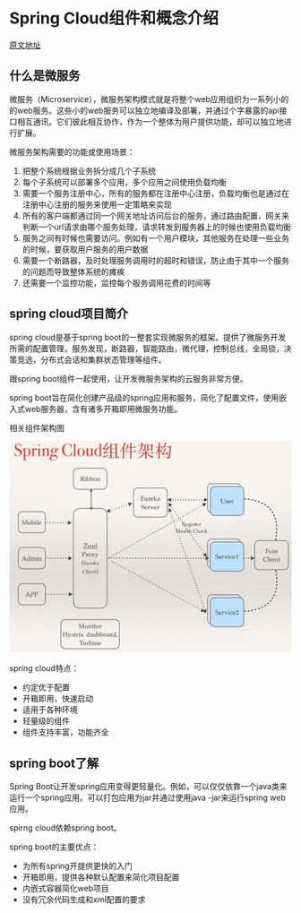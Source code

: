 # Spring Cloud组件和概念介绍

[原文地址](http://www.ccblog.cn/93.htm)

## 什么是微服务

微服务（Microservice），微服务架构模式就是将整个web应用组织为一系列小的的web服务。这些小的web服务可以独立地编译及部署，并通过个字暴露的api接口相互通讯。它们彼此相互协作，作为一个整体为用户提供功能，却可以独立地进行扩展。

微服务架构需要的功能或使用场景：

1. 把整个系统根据业务拆分成几个子系统
2. 每个子系统可以部署多个应用，多个应用之间使用负载均衡
3. 需要一个服务注册中心，所有的服务都在注册中心注册，负载均衡也是通过在注册中心注册的服务来使用一定策略来实现
4. 所有的客户端都通过同一个网关地址访问后台的服务，通过路由配置，网关来判断一个url请求由哪个服务处理，请求转发到服务器上的时候也使用负载均衡
5. 服务之间有时候也需要访问。例如有一个用户模块，其他服务在处理一些业务的时候，要获取用户服务的用户数据
6. 需要一个断路器，及时处理服务调用时的超时和错误，防止由于其中一个服务的问题而导致整体系统的瘫痪
7. 还需要一个监控功能，监控每个服务调用花费的时间等

## spring cloud项目简介

spring cloud是基于spring boot的一整套实现微服务的框架。提供了微服务开发所需的配置管理，服务发现，断路器，智能路由，微代理，控制总线，全局锁，决策竞选，分布式会话和集群状态管理等组件。

跟spring boot组件一起使用，让开发微服务架构的云服务非常方便。

spring boot旨在简化创建产品级的spring应用和服务，简化了配置文件，使用嵌入式web服务器，含有诸多开箱即用微服务功能。

相关组件架构图

![相关组件架构图](相关组件架构图.jpg)

spring cloud特点：

+ 约定优于配置
+ 开箱即用，快速启动
+ 适用于各种环境
+ 轻量级的组件
+ 组件支持丰富，功能齐全

## spring boot了解

Spring Boot让开发spring应用变得更轻量化。例如，可以仅仅依靠一个java类来运行一个spring应用。可以打包应用为jar并通过使用java -jar来运行spring web应用。

spirng cloud依赖spring boot。

spring boot的主要优点：

+ 为所有spring开提供更快的入门
+ 开箱即用，提供各种默认配置来简化项目配置
+ 内嵌式容器简化web项目
+ 没有冗余代码生成和xml配置的要求
